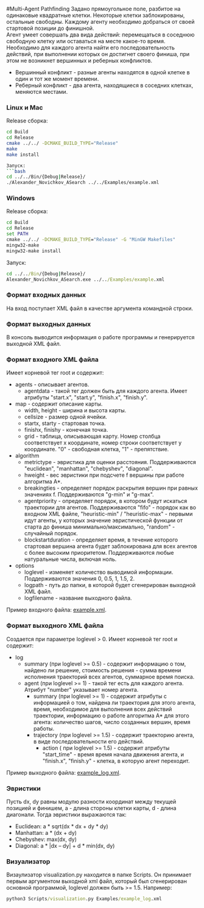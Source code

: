 #Multi-Agent Pathfinding
Задано прямоугольное поле, разбитое на одинаковые квадратные клетки. 
Некоторые клетки заблокированы, остальные свободны.
Каждому агенту необходимо добраться от своей стартовой позиции до финишной. \
Агент умеет совершать два вида действий: перемещаться в соседнюю свободную клетку или оставаться на месте какое-то время. 
Необходимо для каждого агента найти его последовательность действий, при выполнении которых он достигнет своего финиша, при этом не возникнет вершинных и реберных конфликтов.
* Вершинный конфликт - разные агенты находятся в одной клетке в один и тот же момент времени.
* Реберный конфликт - два агента, находящиеся в соседних клетках, меняются местами. 

### Linux и Mac
Release сборка:
```bash
cd Build
cd Release
cmake ../../ -DCMAKE_BUILD_TYPE="Release"
make
make install

Запуск:
```bash
cd ../../Bin/{Debug|Release}/
./Alexander_Novichkov_ASearch ../../Examples/example.xml
```

### Windows
Release сборка:
```cmd
cd Build
cd Release
set PATH
cmake ../../ -DCMAKE_BUILD_TYPE="Release" -G "MinGW Makefiles"
mingw32-make
mingw32-make install
```
Запуск:
```cmd
cd ../../Bin/{Debug|Release}/
Alexander_Novichkov_ASearch.exe ../../Examples/example.xml
```

### Формат входных данных
На вход поступает XML файл в качестве аргумента командной строки. 

### Формат выходных данных
В консоль выводится информация о работе программы и генерируется выходной XML файл.

### Формат входного XML файла
Имеет корневой тег root и содержит:
* agents - описывает агентов. 
    * agentdata - такой тег должен быть для каждого агента. Имеет атрибуты "start.x", "start.y", "finish.x", "finish.y".
* map - содержит описание карты.
    * width, height - ширина и высота карты. 
    * cellsize - размер одной ячейки.
    * startx, starty - стартовая точка.
    * finishx, finishy - конечная точка.
    * grid - таблица, описывающая карту. Номер столбца соответствует x координате, номер строки соответствует y координате. "0" - свободная клетка, "1" - препятствие.
* algorithm
    * metrictype -  эвристика для оценки расстояния. Поддерживаются "euclidean", "manhattan", "chebyshev", "diagonal".
    * hweight - вес эвристики при подсчете f вершины при работе алгоритма A*.
    * breakingties - определяет порядок раскрытия вершин при равных значениях f. Поддерживаются "g-min" и "g-max".
    * agentpriority - определяет порядок, в котором будут искаться траектории для агентов. Поддерживаются "fifo" - порядок как во входном XML файле, "heuristic-min" / "heuristic-max" - первыми идут агенты, у которых значение эвристической функции от старта до финиша минимально/максимально, "random" - случайный порядок.
    * blockstartduration - определяет время, в течение которого стартовая вершина агента будет заблокирована для всех агентов с более высоким приоритетом. Поддерживаются любые натуральные числа, включая ноль.
* options
    * loglevel - изменяет количество выводимой информации. Поддерживаются значения 0,  0.5, 1, 1.5, 2.
    * logpath - путь до папки, в которой будет сгенерирован выходной XML файл.
    * logfilename - название выходного файла. 
        

Пример входного файла: [example.xml](Examples/example.xml).
    
 ### Формат выходного XML файла
Создается при параметре loglevel > 0.
Имеет корневой тег root и содержит:
* log
    * summary (при loglevel >= 0.5) - содержит информацию о том, найдено ли решение, стоимость решения - сумма времени исполнения траекторий всех агентов, суммарное время поиска.
    * agent (при loglevel >= 1) - такой тег есть для каждого агента. Атрибут "number" указывает номер агента.
        * summary (при loglevel >= 1) - содержит атрибуты с информацией о том, найдена ли траектория для этого агента, время, необходимое для выполнения всех действий траектории, информацию о работе алгоритма A* для этого агента: количество шагов, число созданных вершин, время работы.
        * trajectory (при loglevel >= 1.5) - содержит траекторию агента, в виде последовательности его действий.
            * action ( при loglevel >= 1.5) - содержит атрибуты "start_time" - время время начала движения агента, и "finish.x", "finish.y" - клетка, в которую агент переходит.

Пример выходного файла: [example_log.xml](Examples/example_log.xml).


### Эвристики
Пусть dx, dy равны модулю разности координат между текущей позицией и финишем, a - длина стороны клетки карты, d - длина диагонали.
Тогда эвристики выражаются так:
* Euclidean: a * sqrt(dx * dx + dy * dy)
* Manhattan: a * (dx + dy)
* Chebyshev: max(dx, dy)
* Diagonal: a * |dx – dy| + d * min(dx, dy)

### Визуализатор
Визаулизатор visualization.py находится в папке Scripts. Он принимает первым аргументом выходной xml файл, который был сгенерирован основной программой, loglevel должен быть >= 1.5.
Например:
```cmd
python3 Scripts/visualization.py Examples/example_log.xml
```


